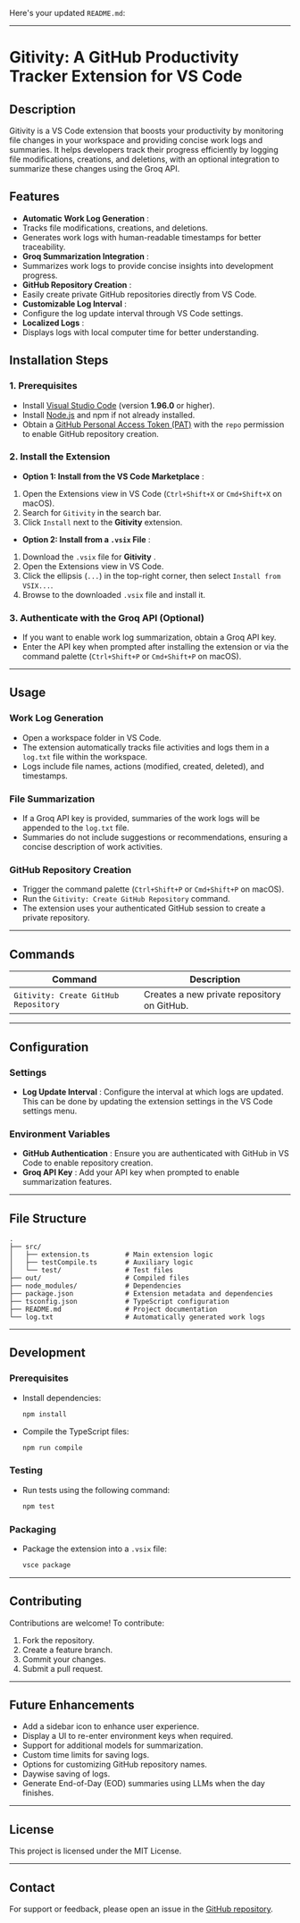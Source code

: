 
Here's your updated `README.md`:

---

# Gitivity: A GitHub Productivity Tracker Extension for VS Code

## Description

Gitivity is a VS Code extension that boosts your productivity by monitoring file changes in your workspace and providing concise work logs and summaries. It helps developers track their progress efficiently by logging file modifications, creations, and deletions, with an optional integration to summarize these changes using the Groq API.

## Features

* **Automatic Work Log Generation** :
* Tracks file modifications, creations, and deletions.
* Generates work logs with human-readable timestamps for better traceability.
* **Groq Summarization Integration** :
* Summarizes work logs to provide concise insights into development progress.
* **GitHub Repository Creation** :
* Easily create private GitHub repositories directly from VS Code.
* **Customizable Log Interval** :
* Configure the log update interval through VS Code settings.
* **Localized Logs** :
* Displays logs with local computer time for better understanding.

## Installation Steps

### 1. **Prerequisites**

* Install [Visual Studio Code](https://code.visualstudio.com/) (version **1.96.0** or higher).
* Install [Node.js](https://nodejs.org/) and npm if not already installed.
* Obtain a [GitHub Personal Access Token (PAT)](https://github.com/settings/tokens) with the `repo` permission to enable GitHub repository creation.

### 2. **Install the Extension**

* **Option 1: Install from the VS Code Marketplace** :

1. Open the Extensions view in VS Code (`Ctrl+Shift+X` or `Cmd+Shift+X` on macOS).
2. Search for `Gitivity` in the search bar.
3. Click `Install` next to the **Gitivity** extension.

* **Option 2: Install from a `.vsix` File** :

1. Download the `.vsix` file for  **Gitivity** .
2. Open the Extensions view in VS Code.
3. Click the ellipsis (`...`) in the top-right corner, then select `Install from VSIX...`.
4. Browse to the downloaded `.vsix` file and install it.

### 3. **Authenticate with the Groq API (Optional)**

* If you want to enable work log summarization, obtain a Groq API key.
* Enter the API key when prompted after installing the extension or via the command palette (`Ctrl+Shift+P` or `Cmd+Shift+P` on macOS).

---

## Usage

### Work Log Generation

* Open a workspace folder in VS Code.
* The extension automatically tracks file activities and logs them in a `log.txt` file within the workspace.
* Logs include file names, actions (modified, created, deleted), and timestamps.

### File Summarization

* If a Groq API key is provided, summaries of the work logs will be appended to the `log.txt` file.
* Summaries do not include suggestions or recommendations, ensuring a concise description of work activities.

### GitHub Repository Creation

* Trigger the command palette (`Ctrl+Shift+P` or `Cmd+Shift+P` on macOS).
* Run the `Gitivity: Create GitHub Repository` command.
* The extension uses your authenticated GitHub session to create a private repository.

---

## Commands

| Command                                | Description                                 |
| -------------------------------------- | ------------------------------------------- |
| `Gitivity: Create GitHub Repository` | Creates a new private repository on GitHub. |

---

## Configuration

### Settings

* **Log Update Interval** :
  Configure the interval at which logs are updated. This can be done by updating the extension settings in the VS Code settings menu.

### Environment Variables

* **GitHub Authentication** :
  Ensure you are authenticated with GitHub in VS Code to enable repository creation.
* **Groq API Key** :
  Add your API key when prompted to enable summarization features.

---

## File Structure

```
.
├── src/
│   ├── extension.ts         # Main extension logic
│   ├── testCompile.ts       # Auxiliary logic
│   └── test/                # Test files
├── out/                     # Compiled files
├── node_modules/            # Dependencies
├── package.json             # Extension metadata and dependencies
├── tsconfig.json            # TypeScript configuration
├── README.md                # Project documentation
└── log.txt                  # Automatically generated work logs
```

---

## Development

### Prerequisites

* Install dependencies:
  ```bash
  npm install
  ```
* Compile the TypeScript files:
  ```bash
  npm run compile
  ```

### Testing

* Run tests using the following command:
  ```bash
  npm test
  ```

### Packaging

* Package the extension into a `.vsix` file:
  ```bash
  vsce package
  ```

---

## Contributing

Contributions are welcome! To contribute:

1. Fork the repository.
2. Create a feature branch.
3. Commit your changes.
4. Submit a pull request.

---

## Future Enhancements

* Add a sidebar icon to enhance user experience.
* Display a UI to re-enter environment keys when required.
* Support for additional models for summarization.
* Custom time limits for saving logs.
* Options for customizing GitHub repository names.
* Daywise saving of logs.
* Generate End-of-Day (EOD) summaries using LLMs when the day finishes.

---

## License

This project is licensed under the MIT License.

---

## Contact

For support or feedback, please open an issue in the [GitHub repository](https://github.com/aqueel-softsensor/Gitivity-Extension).
